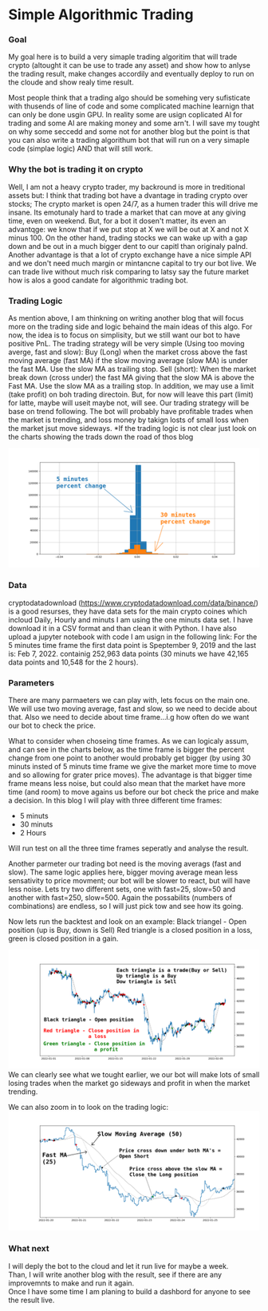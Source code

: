 # Simple Algorithmic Trading

### Goal
My goal here is to build a very simaple trading algoritim that will trade crypto (altought it can be use to trade any asset) and show how to anlyse the trading result, make changes accordily and eventually deploy to run on the cloude and show realy time result.

Most people think that a trading algo should be somehing very sufisticate with thusends of line of code and some complicated machine learnign that can only be done usgin GPU. In reality some are usign coplicated AI for trading and some AI are making money and some arn't. 
I will save my tought on why some seccedd and some not for another blog but the point is that you can also write a trading algorithum bot that will run on a very simaple code (simplae logic) AND that will still work. 

### Why the bot is trading it on crypto
Well, I am not a heavy crypto trader, my backround is more in treditional assets but:
I think that trading bot have a dvantage in trading crypto over stocks; 
The crypto market is open 24/7, as a humen trader this will drive me insane. Its emotunaly hard to trade a market that can move at any giving time, even on weekend. But, for a bot it dosen't matter, its even an advantqge: we know that if we put stop at X we will be out at X and not X minus 100. On the other hand, trading stocks we can wake up with a gap down and be out in a much bigger dent to our capitl than originaly palnd. 
Another advantage is that a lot of crypto exchange have a nice simple API and we don't need much margin or mintancne capital to try our bot live. We can trade live without much risk comparing to latsy say the future market how is alos a good candate for algorithmic trading bot.

### Trading Logic
As mention above, I am thinkning on writing another blog that will focus more on the trading side and logic behaind the main ideas of this algo. 
For now, the idea is to focus on simplisity, but we still want our bot to have positive PnL. 
The trading strategy will be very simple (Using too moving averge, fast and slow):
Buy (Long) when the market cross above the fast moving average (fast MA) if the slow moving average (slow MA) is under the fast MA. Use the slow MA as trailing stop.
Sell (short): When the market break down (cross under) the fast MA giving that the slow MA is above the Fast MA. Use the slow MA as a trailing stop. 
In addition, we may use a limit (take profit) on boh trading directoin. But, for now will leave this part (limit) for latte, maybe will useit maybe not, will see.
Our trading strategy will be base on trend following. The bot will probably have profitable trades when the market is trending, and loss money by takign losts of small loss when the market jsut move sideways. 
*If the trading logic is not clear just look on the charts showing the trads down the road of thos blog

![2H vs 30M](/images/01-5_and_30Mpct_change.png)

### Data
cryptodatadownload (https://www.cryptodatadownload.com/data/binance/) is a good resurses, they have data sets for the main crypto coines which incloud Daily, Hourly and minuts
I am using the one minuts data set. I have download it in a CSV format and than clean it with Python. I have also upload a jupyter notebook with code I am usign in the following link:
For the 5 minutes time frame the first data point is Speptember 9, 2019 and the last is: Feb 7, 2022. containig  252,963 data points (30 minuts we have 42,165 data points and 10,548 for the 2 hours).

### Parameters
There are many parmaeters we can play with, lets focus on the main one. We will use two moving average, fast and slow, so we need to decide about that. Also we need to decide about time frame...i.g how often do we want our bot to check the price.

What to consider when choseing time frames.
As we can logicaly assum, and can see in the charts below, as the time frame is bigger the percent change from one point to another would probably get bigger (by using 30 minuts insted of 5 minuts time frame we give the market more time to move and so allowing for grater price moves). The advantage is that bigger time frame means less noise, but could also mean that the market have more time (and room) to move agains us before our bot check the price and make a decision.
In this blog I will play with three different time frames:
- 5 minuts
- 30 minuts 
- 2 Hours

Will run test on all the three time frames seperatly and analyse the result.

Another parmeter our trading bot need is the moving averags (fast and slow). The same logic applies here, bigger moving average mean less sensativity to price movment; our bot will be slower to react, but will have less noise. Lets try two different sets, one with fast=25, slow=50 and another with fast=250, slow=500.
Again the possabilits (numbers of combinations) are endless, so I will just pick tow and see how its going.


Now lets run the backtest and look on an example:
Black triangel - Open position (up is Buy, down is Sell)
Red triangle is a closed position in a loss, green is closed position in a gain. 

![30M with trades for 2022](/images/a_30m_ma_25_50_for_2022.png)
We can clearly see what we tought earlier, we our bot will make lots of small losing trades when the market go sideways and profit in when the market trending.

We can also zoom in to look on the trading logic:
![30M for Jan 19 to 25, 2022](/images/a_30m_ma_25_50_jan_19_to_25_2022.png)





### What next
I will deply the bot to the cloud and let it run live for maybe a week.  
Than, I will write another blog with the result, see if there are any improvemnts to make and run it again.  
Once I have some time I am planing to build a dashbord for anyone to see the result live.
